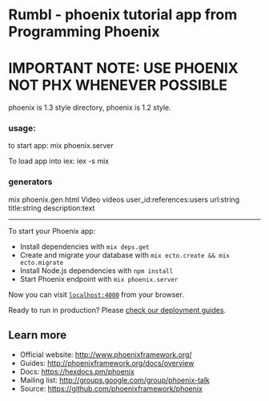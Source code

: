 # Rumbl - phoenix tutorial app from Programming Phoenix


# IMPORTANT NOTE: USE PHOENIX NOT PHX WHENEVER POSSIBLE

phoenix is 1.3 style directory, phoenix is 1.2 style.

### usage: 

to start app:
mix phoenix.server

To load app into iex:
iex -s mix

### generators

mix phoenix.gen.html Video videos user_id:references:users url:string title:string description:text

- - - - - 

To start your Phoenix app:

  * Install dependencies with `mix deps.get`
  * Create and migrate your database with `mix ecto.create && mix ecto.migrate`
  * Install Node.js dependencies with `npm install`
  * Start Phoenix endpoint with `mix phoenix.server`

Now you can visit [`localhost:4000`](http://localhost:4000) from your browser.

Ready to run in production? Please [check our deployment guides](http://www.phoenixframework.org/docs/deployment).

## Learn more

  * Official website: http://www.phoenixframework.org/
  * Guides: http://phoenixframework.org/docs/overview
  * Docs: https://hexdocs.pm/phoenix
  * Mailing list: http://groups.google.com/group/phoenix-talk
  * Source: https://github.com/phoenixframework/phoenix
